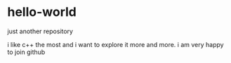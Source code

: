 # hello-world
just another repository

i like c++ the most and i want to explore it more and more.
i am very happy to join github
